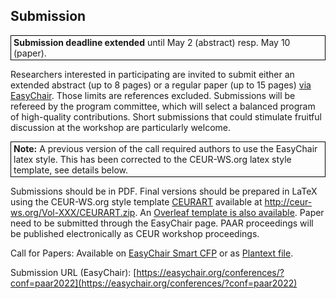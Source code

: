 ## Submission

<p style="border:1px solid black;padding: 2px 4px"><span style="font-weight: bold">Submission deadline extended</span> until May 2 (abstract) resp. May 10 (paper).</p>

 Researchers interested in participating are invited to submit either an extended abstract (up to 8 pages) or a regular paper (up to 15 pages) [via EasyChair](https://easychair.org/conferences/?conf=paar2022). Those limits are references excluded. Submissions will be refereed by the program committee, which will select a balanced program of high-quality contributions. Short submissions that could stimulate fruitful discussion at the workshop are particularly welcome.

<p style="border:1px solid black;padding: 2px 4px"><span style="font-weight: bold">Note:</span> A previous version of the call required authors to use the EasyChair latex style. This has been corrected to the CEUR-WS.org latex style template, see details below.</p>

Submissions should be in PDF. Final versions should be prepared in LaTeX using the CEUR-WS.org style template [CEURART](http://ceur-ws.org/Vol-XXX/CEURART.zip) available at http://ceur-ws.org/Vol-XXX/CEURART.zip. An [Overleaf template is also available](https://www.overleaf.com/latex/templates/template-for-submissions-to-ceur-workshop-proceedings-ceur-ws-dot-org/hpvjjzhjxzjk). Paper need to be submitted through the EasyChair page. PAAR proceedings will be published electronically as CEUR workshop proceedings. 

Call for Papers: Available on [EasyChair Smart CFP](https://easychair.org/cfp/PAAR2022) or as [Plantext file](cfp-paar2022.txt).

Submission URL (EasyChair): [https://easychair.org/conferences/?conf=paar2022](https://easychair.org/conferences/?conf=paar2022)
